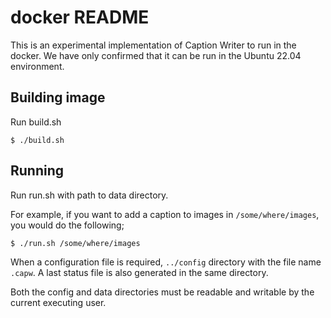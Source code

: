 # docker README

This is an experimental implementation of Caption Writer to run in the docker.
We have only confirmed that it can be run in the Ubuntu 22.04 environment.

## Building image
Run build.sh

```
$ ./build.sh
```

## Running
Run run.sh with path to data directory.

For example, if you want to add a caption to images in `/some/where/images`, you would do the following;

```
$ ./run.sh /some/where/images
```

When a configuration file is required,  `../config` directory with the file name `.capw`.
A last status file is also generated in the same directory.

Both the config and data directories must be readable and writable by the current executing user.

